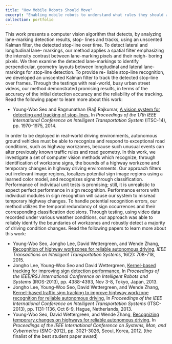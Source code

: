 ```yaml
---
title: "How Mobile Robots Should Move"
excerpt: "Enabling mobile robots to understand what rules they should abide by."
collection: portfolio
---
```


This work presents a computer vision algorithm that detects, by analyzing lane-marking detection results, stop- lines and tracks, using an unscented Kalman filter, the detected stop-line over time. To detect lateral and longitudinal lane- markings, our method applies a spatial filter emphasizing the intensity contrast between lane-marking pixels and their neigh- boring pixels. We then examine the detected lane-markings to identify perpendicular, geometry layouts between longitudinal and lateral lane-markings for stop-line detection. To provide re- liable stop-line recognition, we developed an unscented Kalman filter to track the detected stop-line over frames. Through the testings with real-world, busy urban street videos, our method demonstrated promising results, in terms of the accuracy of the initial detection accuracy and the reliability of the tracking. Read the following paper to learn more about this work:
* Young-Woo Seo and Ragnunathan (Raj) Rajkumar, [A vision system for detecting and tracking of stop-lines](https://ieeexplore.ieee.org/document/6957994/), In *Proceedings of the 17th IEEE International Conference on Intelligent Transportation System* (ITSC-14), pp. 1970-1975, 2014.

In order to be deployed in real-world driving environments, autonomous ground vehicles must be able to recognize and respond to exceptional road conditions, such as highway workzones, because such unusual events can alter previously known traffic rules and road geometry. In this work, we investigate a set of computer vision methods which recognize, through identification of workzone signs, the bounds of a highway workzone and temporary changes in highway driving environments. Our approach filters out irrelevant image regions, localizes potential sign image regions using a learned color model, and recognizes signs through classification. Performance of individual unit tests is promising; still, it is unrealistic to expect perfect performance in sign recognition. Performance errors with individual modules in sign recognition will cause our system to misread temporary highway changes. To handle potential recognition errors, our method utilizes the temporal redundancy of sign occurrences and their corresponding classification decisions. Through testing, using video data recorded under various weather conditions, our approach was able to reliably identify the boundaries of workzones and robustly detect a majority of driving condition changes. Read the following papers to learn more about this work:
* Young-Woo Seo, Jongho Lee, David Wettergreen, and Wende Zhang, [Recognition of highway workzones for reliable autonomous driving](https://ieeexplore.ieee.org/document/6876163/), *IEEE Transactions on Intelligent Transportation Systems*, 16(2): 708-718, 2015.
* Jongho Lee, Young-Woo Seo and David Wettergreen, [Kernel-based tracking for improving sign detection performance](https://ieeexplore.ieee.org/document/6696986/), In *Proceedings of the IEEE/RSJ International Conference on Intelligent Robots and Systems* (IROS-2013), pp. 4388-4393, Nov 3-8, Tokyo, Japan, 2013.
* Jongho Lee, Young-Woo Seo, David Wettergreen, and Wende Zhang, [Kernel-based traffic sign tracking to improve highway workzone recognition for reliable autonomous driving](https://ieeexplore.ieee.org/document/6728384/), In *Proceedings of the IEEE International Conference on Intelligent Transportation Systems* (ITSC-2013), pp. 1131-1136, Oct 6-9, Hague, Netherlands, 2013.
* Young-Woo Seo, David Wettergreen, and Wende Zhang, [Recognizing temporary changes on highways for reliable autonomous driving](https://ieeexplore.ieee.org/document/6378255/), In *Proceedings of the IEEE International Conference on Systems, Man, and Cybernetics* (SMC-2012), pp. 3021-3026, Seoul, Korea, 2012. (the finalist of the best student paper award) 